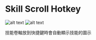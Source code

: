 # Skill Scroll Hotkey
![alt text](https://imgur.com/8MLSUcl.png)
![alt text](https://imgur.com/mw2uGRy.png)

技能卷軸放到快捷鍵時會自動顯示技能的圖示
